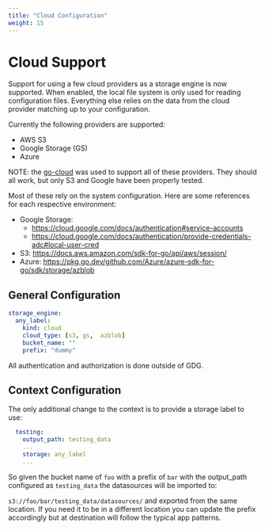 ```yaml
---
title: "Cloud Configuration"
weight: 15
---
```


# Cloud Support

Support for using a few cloud providers as a storage engine is now supported.  When enabled, the local file system is only used for reading configuration files.  Everything else relies on the data from the cloud provider matching up to your configuration.

Currently the following providers are supported:

  - AWS S3
  - Google Storage (GS)
  - Azure

NOTE:  the [go-cloud](https://github.com/google/go-cloud) was used to support all of these providers.  They should all work, but only S3 and Google have been properly tested.

Most of these rely on the system configuration.  Here are some references for each respective environment:

  * Google Storage:  
    * https://cloud.google.com/docs/authentication#service-accounts
    * https://cloud.google.com/docs/authentication/provide-credentials-adc#local-user-cred
  * S3: https://docs.aws.amazon.com/sdk-for-go/api/aws/session/
  * Azure: https://pkg.go.dev/github.com/Azure/azure-sdk-for-go/sdk/storage/azblob


## General Configuration

```yaml
storage_engine:
  any_label:
    kind: cloud
    cloud_type: [s3, gs,  azblob]
    bucket_name: ""
    prefix: "dummy"
```

All authentication and authorization is done outside of GDG.  

## Context Configuration

The only additional change to the context is to provide a storage label to use:

```yaml 
  testing:
    output_path: testing_data
    ...
    storage: any_label
    ...
```

So given the bucket name of `foo` with a prefix of `bar` with the output_path configured as `testing_data` the datasources will be imported to:

`s3://foo/bar/testing_data/datasources/` and exported from the same location.  If you need it to be in a different location you can update the prefix accordingly but at destination will follow the typical app patterns.